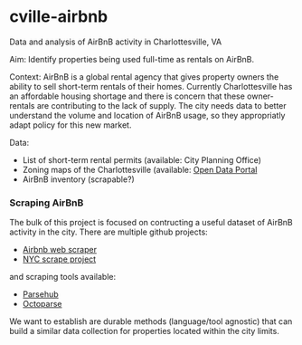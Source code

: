 # cville-airbnb
Data and analysis of AirBnB activity in Charlottesville, VA

Aim: Identify properties being used full-time as rentals on AirBnB.

Context: AirBnB is a global rental agency that gives property owners the ability to sell short-term rentals of their homes. Currently Charlottesville has an affordable housing shortage and there is concern that these owner-rentals are contributing to the lack of supply. The city needs data to better understand the volume and location of AirBnB usage, so they appropriatly adapt policy for this new market.

Data: 

* List of short-term rental permits (available: City Planning Office)
* Zoning maps of the Charlottesville (available: [Open Data Portal](https://opendata.charlottesville.org/datasets/zoning-multiple-area)
* AirBnB inventory (scrapable?)

### Scraping AirBnB

The bulk of this project is focused on contructing a useful dataset of AirBnB activity in the city. There are multiple github projects: 

* [Airbnb web scraper](https://github.com/tomslee/airbnb-data-collection/)
* [NYC scrape project](https://github.com/adodd202/Airbnb_Scraping)

and scraping tools available:

* [Parsehub](https://www.parsehub.com/blog/scrape-airbnb-listing-data/)
* [Octoparse](https://www.octoparse.com/tutorial-7/scrape-room-data-from-airbnb)

We want to establish are durable methods (language/tool agnostic) that can build a similar data collection for properties located within the city limits.
